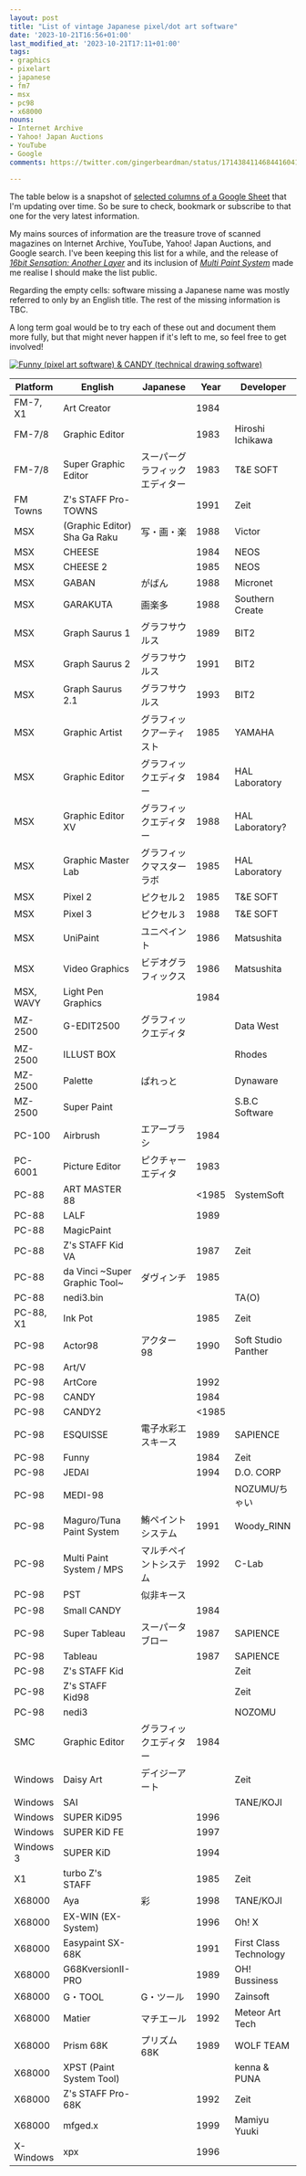 ```yaml
---
layout: post
title: "List of vintage Japanese pixel/dot art software"
date: '2023-10-21T16:56+01:00'
last_modified_at: '2023-10-21T17:11+01:00'
tags:
- graphics
- pixelart
- japanese
- fm7
- msx
- pc98
- x68000
nouns:
- Internet Archive
- Yahoo! Japan Auctions
- YouTube
- Google
comments: https://twitter.com/gingerbeardman/status/1714384114684416041

---
```


The table below is a snapshot of [selected columns of a Google Sheet](https://docs.google.com/spreadsheets/d/17RhWfM2wXW4A-MkQdC6W-w00zHM2tbLfpzuSTD8woMs/edit#gid=0) that I'm updating over time. So be sure to check, bookmark or subscribe to that one for the very latest information.

My mains sources of information are the treasure trove of scanned magazines on Internet Archive, YouTube, Yahoo! Japan Auctions, and Google search. I've been keeping this list for a while, and the release of [*16bit Sensation: Another Layer*](https://myanimelist.net/anime/54041/16bit_Sensation__Another_Layer) and its inclusion of [*Multi Paint System*](https://www.youtube.com/watch?v=nIdFor2WOnw) made me realise I should make the list public.

Regarding the empty cells: software missing a Japanese name was mostly referred to only by an English title. The rest of the missing information is TBC.

A long term goal would be to try each of these out and document them more fully, but that might never happen if it's left to me, so feel free to get involved!

[![Funny (pixel art software) & CANDY (technical drawing software)](https://cdn.gingerbeardman.com/images/posts/list-of-vintage-japanese-pixel-dot-art-software.jpg)](https://archive.org/details/login-may-1987/LOGiN%20-%20May%201987/page/n169/mode/2up)

|Platform |English                      |Japanese        |Year |Developer          |
|---------|-----------------------------|----------------|-----|-------------------|
|FM-7, X1 |Art Creator                  |                |1984 |                   |
|FM-7/8   |Graphic Editor               |                |1983 |Hiroshi Ichikawa   |
|FM-7/8   |Super Graphic Editor         |スーパーグラフィック エディター|1983 |T&E SOFT           |
|FM Towns |Z's STAFF Pro-TOWNS          |                |1991 |Zeit               |
|MSX      |(Graphic Editor) Sha Ga Raku |写・画・楽           |1988 |Victor             |
|MSX      |CHEESE                       |                |1984 |NEOS               |
|MSX      |CHEESE 2                     |                |1985 |NEOS               |
|MSX      |GABAN                        |がばん             |1988 |Micronet           |
|MSX      |GARAKUTA                     |画楽多             |1988 |Southern Create    |
|MSX      |Graph Saurus 1               |グラフサウルス         |1989 |BIT2               |
|MSX      |Graph Saurus 2               |グラフサウルス         |1991 |BIT2               |
|MSX      |Graph Saurus 2.1             |グラフサウルス         |1993 |BIT2               |
|MSX      |Graphic Artist               |グラフィックアーティスト    |1985 |YAMAHA             |
|MSX      |Graphic Editor               |グラフィックエディター     |1984 |HAL Laboratory     |
|MSX      |Graphic Editor XV            |グラフィックエディター     |1988 |HAL Laboratory?    |
|MSX      |Graphic Master Lab           |グラフィックマスターラボ    |1985 |HAL Laboratory     |
|MSX      |Pixel 2                      |ピクセル２           |1985 |T&E SOFT           |
|MSX      |Pixel 3                      |ピクセル３           |1988 |T&E SOFT           |
|MSX      |UniPaint                     |ユニペイント          |1986 |Matsushita         |
|MSX      |Video Graphics               |ビデオグラフィックス      |1986 |Matsushita         |
|MSX, WAVY|Light Pen Graphics           |                |1984 |                   |
|MZ-2500  |G-EDIT2500                   |グラフィックエディタ      |     |Data West|
|MZ-2500  |ILLUST BOX                   |                |     |Rhodes             |
|MZ-2500  |Palette                      |ぱれっと            |     |Dynaware  |
|MZ-2500  |Super Paint                  |                |     |S.B.C Software     |
|PC-100   |Airbrush                     |エアーブラシ          |1984 |                   |
|PC-6001  |Picture Editor               |ピクチャーエディタ       |1983 |                   |
|PC-88    |ART MASTER 88                |                |<1985|SystemSoft         |
|PC-88    |LALF                         |                |1989 |                   |
|PC-88    |MagicPaint                   |                |     |                   |
|PC-88    |Z's STAFF Kid VA             |                |1987 |Zeit               |
|PC-88    |da Vinci ~Super Graphic Tool~|ダヴィンチ           |1985 |                   |
|PC-88    |nedi3.bin                    |                |     |TA(O)              |
|PC-88, X1|Ink Pot                      |                |1985 |Zeit               |
|PC-98    |Actor98                      |アクター98          |1990 |Soft Studio Panther|
|PC-98    |Art/V                        |                |     |                   |
|PC-98    |ArtCore                      |                |1992 |                   |
|PC-98    |CANDY                        |                |1984 |                   |
|PC-98    |CANDY2                       |                |<1985|                   |
|PC-98    |ESQUISSE                     |電子水彩エスキース       |1989 |SAPIENCE           |
|PC-98    |Funny                        |                |1984 |Zeit               |
|PC-98    |JEDAI                        |                |1994 |D.O. CORP          |
|PC-98    |MEDI-98                      |                |     |NOZUMU/ちゃい         |
|PC-98    |Maguro/Tuna Paint System     |鮪ペイントシステム       |1991 |Woody_RINN         |
|PC-98    |Multi Paint System / MPS     |マルチペイントシステム     |1992 |C-Lab              |
|PC-98    |PST                          |似非キース           |     |                   |
|PC-98    |Small CANDY                  |                |1984 |                   |
|PC-98    |Super Tableau                |スーパータブロー        |1987 |SAPIENCE           |
|PC-98    |Tableau                      |                |1987 |SAPIENCE           |
|PC-98    |Z's STAFF Kid                |                |     |Zeit               |
|PC-98    |Z's STAFF Kid98              |                |     |Zeit               |
|PC-98    |nedi3                        |                |     |NOZOMU             |
|SMC      |Graphic Editor               |グラフィックエディター     |1984 |                   |
|Windows  |Daisy Art                    |デイジーアート         |     |Zeit               |
|Windows  |SAI                          |                |     |TANE/KOJI          |
|Windows  |SUPER KiD95                  |                |1996 |                   |
|Windows  |SUPER KiD FE                 |                |1997 |                   |
|Windows 3|SUPER KiD                    |                |1994 |                   |
|X1       |turbo Z's STAFF              |                |1985 |Zeit               |
|X68000   |Aya                          |彩               |1998 |TANE/KOJI          |
|X68000   |EX-WIN (EX-System)           |                |1996 |Oh! X              |
|X68000   |Easypaint SX-68K             |                |1991 |First Class Technology |
|X68000   |G68KversionII-PRO            |                |1989 |OH! Bussiness      |
|X68000   |G・TOOL                       |G・ツール           |1990 |Zainsoft  |
|X68000   |Matier                       |マチエール           |1992 |Meteor Art Tech    |
|X68000   |Prism 68K                    |プリズム68K         |1989 |WOLF TEAM          |
|X68000   |XPST (Paint System Tool)     |                |     |kenna & PUNA       |
|X68000   |Z's STAFF Pro-68K            |                |1992 |Zeit               |
|X68000   |mfged.x                      |                |1999 |Mamiyu Yuuki       |
|X-Windows|xpx                          |                |1996 |                   |

